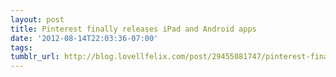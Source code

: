 ```yaml
---
layout: post
title: Pinterest finally releases iPad and Android apps
date: '2012-08-14T22:03:36-07:00'
tags: 
tumblr_url: http://blog.lovellfelix.com/post/29455081747/pinterest-finally-releases-ipad-and-android-apps
---
```



